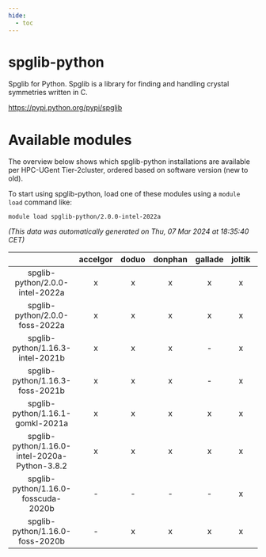 ```yaml
---
hide:
  - toc
---
```


spglib-python
=============


Spglib for Python. Spglib is a library for finding and handling crystal symmetries written in C.

https://pypi.python.org/pypi/spglib
# Available modules


The overview below shows which spglib-python installations are available per HPC-UGent Tier-2cluster, ordered based on software version (new to old).

To start using spglib-python, load one of these modules using a `module load` command like:

```shell
module load spglib-python/2.0.0-intel-2022a
```

*(This data was automatically generated on Thu, 07 Mar 2024 at 18:35:40 CET)*  

| |accelgor|doduo|donphan|gallade|joltik|skitty|
| :---: | :---: | :---: | :---: | :---: | :---: | :---: |
|spglib-python/2.0.0-intel-2022a|x|x|x|x|x|x|
|spglib-python/2.0.0-foss-2022a|x|x|x|x|x|x|
|spglib-python/1.16.3-intel-2021b|x|x|x|-|x|x|
|spglib-python/1.16.3-foss-2021b|x|x|x|-|x|x|
|spglib-python/1.16.1-gomkl-2021a|x|x|x|x|x|x|
|spglib-python/1.16.0-intel-2020a-Python-3.8.2|x|x|x|x|x|x|
|spglib-python/1.16.0-fosscuda-2020b|-|-|-|-|x|-|
|spglib-python/1.16.0-foss-2020b|-|x|x|x|x|x|
